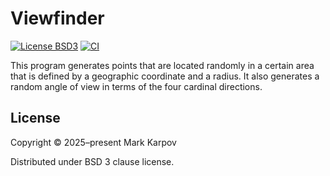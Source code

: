 # Viewfinder

[![License BSD3](https://img.shields.io/badge/license-BSD3-brightgreen.svg)](http://opensource.org/licenses/BSD-3-Clause)
[![CI](https://github.com/mrkkrp/viewfinder/actions/workflows/ci.yaml/badge.svg)](https://github.com/mrkkrp/viewfinder/actions/workflows/ci.yaml)

This program generates points that are located randomly in a certain area
that is defined by a geographic coordinate and a radius. It also generates a
random angle of view in terms of the four cardinal directions.

## License

Copyright © 2025–present Mark Karpov

Distributed under BSD 3 clause license.
